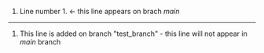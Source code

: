 1. Line number 1. <- this line appears on brach *main*
---
1. This line is added on branch "test_branch" - this line will not appear in *main* branch